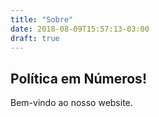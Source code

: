 ```yaml
---
title: "Sobre"
date: 2018-08-09T15:57:13-03:00
draft: true
---
```


## Política em Números!

Bem-vindo ao nosso website.
